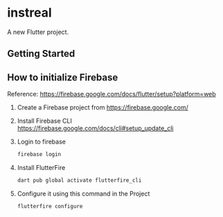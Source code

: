 # instreal

A new Flutter project.

## Getting Started

## How to initialize Firebase

Reference: <https://firebase.google.com/docs/flutter/setup?platform=web>

1. Create a Firebase project from <https://firebase.google.com/>

2. Install Firebase CLI
  <https://firebase.google.com/docs/cli#setup_update_cli>

3. Login to firebase

   ```bash
   firebase login
   ```

4. Install FlutterFire

   ```bash
   dart pub global activate flutterfire_cli
   ```

5. Configure it using this command in the Project

   ```bash
   flutterfire configure
   ```
